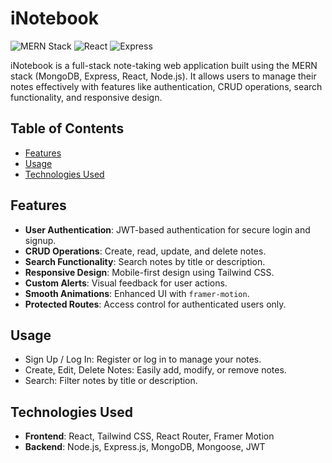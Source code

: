 # iNotebook

![MERN Stack](https://img.shields.io/badge/Stack-MERN-blue)
![React](https://img.shields.io/badge/React-v18.2.0-blue)
![Express](https://img.shields.io/badge/Express-v4.18.2-lightgrey)

iNotebook is a full-stack note-taking web application built using the MERN stack (MongoDB, Express, React, Node.js). It allows users to manage their notes effectively with features like authentication, CRUD operations, search functionality, and responsive design.

## Table of Contents

- [Features](#features)
- [Usage](#usage)
- [Technologies Used](#technologies-used)
## Features

- **User Authentication**: JWT-based authentication for secure login and signup.
- **CRUD Operations**: Create, read, update, and delete notes.
- **Search Functionality**: Search notes by title or description.
- **Responsive Design**: Mobile-first design using Tailwind CSS.
- **Custom Alerts**: Visual feedback for user actions.
- **Smooth Animations**: Enhanced UI with `framer-motion`.
- **Protected Routes**: Access control for authenticated users only.

## Usage

- Sign Up / Log In: Register or log in to manage your notes.
- Create, Edit, Delete Notes: Easily add, modify, or remove notes.
- Search: Filter notes by title or description.

## Technologies Used

- **Frontend**: React, Tailwind CSS, React Router, Framer Motion
- **Backend**: Node.js, Express.js, MongoDB, Mongoose, JWT